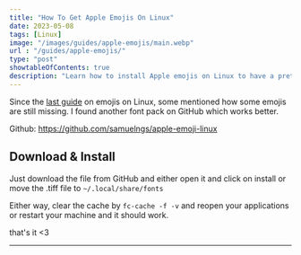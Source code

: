```yaml
---
title: "How To Get Apple Emojis On Linux"
date: 2023-05-08
tags: [Linux]
image: "/images/guides/apple-emojis/main.webp"
url : "/guides/apple-emojis/"
type: "post"
showtableOfContents: true
description: "Learn how to install Apple emojis on Linux to have a prettier and easier Linux experience."
---
```


Since the [last guide](/guides/emoji/) on emojis on Linux, some mentioned how some emojis are still missing. I found another font pack on GitHub which works better. 

Github: https://github.com/samuelngs/apple-emoji-linux

## Download & Install
Just download the file from GitHub and either open it and click on install or move the .tiff file to `~/.local/share/fonts`

Either way, clear the cache by `fc-cache -f -v` and reopen your applications or restart your machine and it should work.


that's it <3

----

  